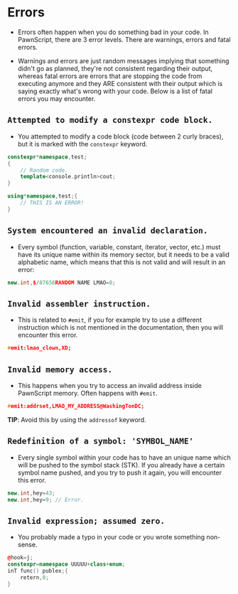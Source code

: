 # Errors

- Errors often happen when you do something bad in your code. In PawnScript, there are 3 error levels. There are warnings, errors and fatal errors.

- Warnings and errors are just random messages implying that something didn't go as planned, they're not consistent regarding their output, whereas fatal errors are errors that are stopping the code from executing anymore and they ARE consistent with their output which is saying exactly what's wrong with your code. Below is a list of fatal errors you may encounter.

## `Attempted to modify a constexpr code block.`

- You attempted to modify a code block (code between 2 curly braces), but it is marked with the `constexpr` keyword.

```cpp
constexpr*namespace,test;
{
	// Random code.
	template<console.println>cout;
}

using*namespace,test;{
	// THIS IS AN ERROR!
}
```

## `System encountered an invalid declaration.`

- Every symbol (function, variable, constant, iterator, vector, etc.) must have its unique name within its memory sector, but it needs to be a valid alphabetic name, which means that this is not valid and will result in an error:

```cpp
new.int,$/87656RANDOM NAME LMAO=0;
```

## `Invalid assembler instruction.`

- This is related to `#emit`, if you for example try to use a different instruction which is not mentioned in the documentation, then you will encounter this error.

```cpp
#emit:lmao_clown,XD;
```

## `Invalid memory access.`

- This happens when you try to access an invalid address inside PawnScript memory. Often happens with `#emit`.

```cpp
#emit:addrset,LMAO_MY_ADDRESS@WashingTonDC;
```

**TIP**: Avoid this by using the `addressof` keyword.

## `Redefinition of a symbol: 'SYMBOL_NAME'`

- Every single symbol within your code has to have an unique name which will be pushed to the symbol stack (STK). If you already have a certain symbol name pushed, and you try to push it again, you will encounter this error.


```cpp
new.int,hey=43;
new.int,hey=9; // Error.
```

## `Invalid expression; assumed zero.`

- You probably made a typo in your code or you wrote something non-sense.

```cpp
@hook=j;
constexpr=namespace UUUUU+class+enum;
inT func() publex;{
	retern,0;
}
```